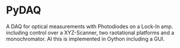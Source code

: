 # PyDAQ
A DAQ for optical measurements with Photodiodes on a Lock-In amp. including control over a XYZ-Scanner, two raotational platforms and a monochromator. Al this is implemented in Oython including a GUI.
